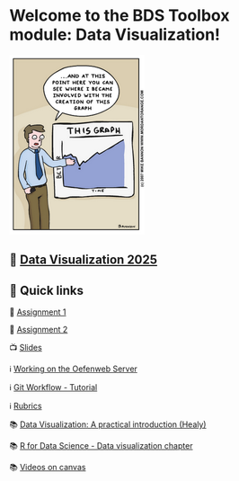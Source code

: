# Welcome to the BDS Toolbox module: Data Visualization!
![Better Plot](images/cartoon-1.png)

## 📍 [Data Visualization 2025](https://ann1ejohansson.github.io/data-visualization-2025)

## 🔗 Quick links

📝 [Assignment 1](https://ann1ejohansson.github.io/data-visualization-2025/assignments/dv-assignment-1.html)

📝 [Assignment 2](https://ann1ejohansson.github.io/data-visualization-2025/assignments/dv-assignment-2.html)

📺 [Slides](https://ann1ejohansson.github.io/data-visualization-2025/)

ℹ️ [Working on the Oefenweb Server](https://ann1ejohansson.github.io/data-visualization-2025/documents/working-on-the-server.html)

ℹ️ [Git Workflow - Tutorial](https://ann1ejohansson.github.io/data-visualization-2025/documents/git-workflow.html)

ℹ️ [Rubrics](https://ann1ejohansson.github.io/data-visualization-2025/documents/how-do-we-grade.html)

📚 [Data Visualization: A practical introduction (Healy)](https://socviz.co/)

📚 [R for Data Science - Data visualization chapter](https://r4ds.hadley.nz/data-visualize.html)

📚 [Videos on canvas](https://canvas.uva.nl/courses/54361/modules)

